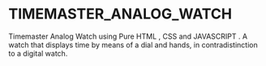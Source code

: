 # TIMEMASTER_ANALOG_WATCH

Timemaster Analog Watch using Pure HTML , CSS and JAVASCRIPT . A watch that displays time by means of a dial and hands, in contradistinction to a digital watch.
